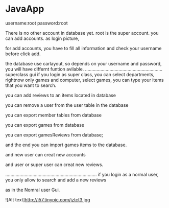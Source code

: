 JavaApp
=======


username:root
password:root

There is no other account in database yet.
root is the super account.
you can add accounts. as login picture, 

for add accounts, you have to fill all information
and check your username before click add.

the database use carlayout, so depends on your username
and password, you will have differnt funtion avilable.
............................................................
superclass gui if you login as super class, you can select departments, rightnow
only games and computer, select games, you can type your
items that you want to search.

you can add reviews to an items located in database

you can remove a user from the user table in the database

you can export member tables from database

you can export games from database

you can export gamesReviews from database;

and the end you can import games items to the database.

and new user can creat new accounts

and user or super user can creat new reviews.

.......................................................................
if you login as a normal user, you only allow to search and add a new reviews

as in the Nomral user Gui. 




![Alt text]http://i57.tinypic.com/jztct3.jpg
